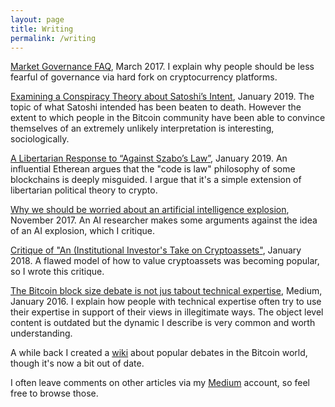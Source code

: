 ```yaml
---
layout: page
title: Writing
permalink: /writing
---
```


[Market Governance FAQ](https://bitcoindebates.miraheze.org/wiki/Market_Governance_FAQ), March 2017. I explain why people should be less fearful of governance via hard fork on cryptocurrency platforms.

[Examining a Conspiracy Theory about Satoshi’s Intent](https://medium.com/@elliotolds/examining-a-conspiracy-theory-about-satoshis-intent-ce9de66d166d), January 2019. The topic of what Satoshi intended has been beaten to death. However the extent to which people in the Bitcoin community have been able to convince themselves of an extremely unlikely interpretation is interesting, sociologically.

[A Libertarian Response to “Against Szabo’s Law”](https://medium.com/@elliotolds/a-libertarian-response-to-vlad-zamfirs-new-crypto-legal-system-f37ba8a6e76c), January 2019. An influential Etherean argues that the "code is law" philosophy of some blockchains is deeply misguided. I argue that it's a simple extension of libertarian political theory to crypto.

[Why we should be worried about an artificial intelligence explosion](https://medium.com/@elliotolds/why-we-should-be-worried-about-an-artificial-intelligence-explosion-b52bfdeaf7a), November 2017. An AI researcher makes some arguments against the idea of an AI explosion, which I critique.

[Critique of "An (Institutional Investor's Take on Cryptoassets"](https://medium.com/@elliotolds/thought-provoking-paper-but-it-seems-to-be-using-the-equation-of-exchange-incorrectly-25f3148b85ea), January 2018. A flawed model of how to value cryptoassets was becoming popular, so I wrote this critique. 

[The Bitcoin block size debate is not jus tabout technical expertise](https://medium.com/@elliotolds/the-bitcoin-block-size-debate-is-not-about-technical-expertise-d3434beb04b2), Medium, January 2016. I explain how people with technical expertise often try to use their expertise in support of their views in illegitimate ways. The object level content is outdated but the dynamic I describe is very common and worth understanding.

A while back I created a [wiki](https://bitcoindebates.miraheze.org) about popular debates in the Bitcoin world, though it's now a bit out of date.

I often leave comments on other articles via my [Medium](https://medium.com/@elliotolds) account, so feel free to browse those.
